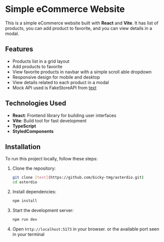 # Simple eCommerce Website

This is a simple eCommerce website built with **React** and **Vite**. It has list of products, you can add product to favorite, and you can view details in a modal.

## Features

- Products list in a grid layout
- Add products to favorite
- View favorite products in navbar with a simple scroll able dropdown
- Responsive design for mobile and desktop
- View details related to each product in a modal
- Mock API used is FakeStoreAPI from [text](https://fakestoreapi.com/products)

## Technologies Used

- **React**: Frontend library for building user interfaces
- **Vite**: Build tool for fast development
- **TypeScript**
- **StyledComponents**

## Installation

To run this project locally, follow these steps:

1. Clone the repository:

   ```bash
   git clone [text](https://github.com/bicky-tmg/asterdio.git)
   cd asterdio
   ```

2. Install dependencies:

   ```bash
   npm install
   ```

3. Start the development server:

   ```bash
   npm run dev
   ```

4. Open `http://localhost:5173` in your browser. or the available port seen in your terminal
